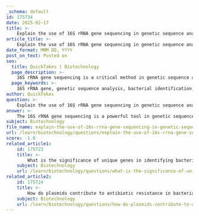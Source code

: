 ```yaml
---
_schema: default
id: 175734
date: 2025-02-17
title: >-
    Explain the use of 16S rRNA gene sequencing in genetic sequence analysis.
article_title: >-
    Explain the use of 16S rRNA gene sequencing in genetic sequence analysis.
date_format: MMM DD, YYYY
post_on_text: Posted on
seo:
  title: QuickTakes | Biotechnology
  page_description: >-
    16S rRNA gene sequencing is a critical method in genetic sequence analysis for identifying bacteria, studying phylogenetic relationships, and understanding microbial ecology, supported by rapid sequencing technologies and bioinformatics.
  page_keywords: >-
    16S rRNA gene, genetic sequence analysis, bacterial identification, phylogenetic studies, conserved gene, NCBI BLAST, evolutionary relationships, rapid sequencing, ecological studies, microbial communities, taxonomy, microbiology
author: QuickTakes
question: >-
    Explain the use of 16S rRNA gene sequencing in genetic sequence analysis.
answer: >-
    The 16S rRNA gene sequencing is a powerful tool in genetic sequence analysis, particularly for bacterial identification and phylogenetic studies. The 16S rRNA gene encodes a component of the 30S ribosomal subunit and is highly conserved across different bacterial species, making it an ideal target for studying evolutionary relationships among bacteria.\n\n### Key Uses of 16S rRNA Gene Sequencing:\n\n1. **Bacterial Identification**: The sequence of the 16S rRNA gene can be compared against extensive databases, such as the NCBI BLAST database, to identify unknown bacterial isolates. This is particularly useful in clinical microbiology for diagnosing infections, as it allows for rapid identification of pathogens.\n\n2. **Phylogenetic Analysis**: By comparing the 16S rRNA gene sequences from various bacterial species, researchers can construct phylogenetic trees that illustrate evolutionary relationships. This helps in understanding the evolutionary history of bacteria and their classification.\n\n3. **High Conservation**: The high degree of conservation in the 16S rRNA gene across different species means that even distantly related bacteria can be compared. This makes it a universal marker for bacterial taxonomy.\n\n4. **Rapid Sequencing Techniques**: Advances in sequencing technologies have made it possible to amplify and sequence the 16S rRNA gene quickly, often within a few hours. This rapid turnaround is crucial in clinical settings, such as diagnosing sepsis, where timely identification of the causative agent is essential for effective treatment.\n\n5. **Environmental and Ecological Studies**: 16S rRNA gene sequencing is also used in environmental microbiology to study microbial communities in various ecosystems. It helps in understanding biodiversity, community structure, and the roles of different bacteria in ecological processes.\n\n### Conclusion\n\nIn summary, 16S rRNA gene sequencing is a cornerstone of genetic sequence analysis in microbiology. Its ability to provide rapid and accurate identification of bacteria, along with insights into their evolutionary relationships, makes it an invaluable tool in both clinical and research settings. The integration of this method with bioinformatics tools further enhances its utility, allowing researchers to analyze large datasets efficiently and draw meaningful conclusions about microbial life.
subject: Biotechnology
file_name: explain-the-use-of-16s-rrna-gene-sequencing-in-genetic-sequence-analysis.md
url: /learn/biotechnology/questions/explain-the-use-of-16s-rrna-gene-sequencing-in-genetic-sequence-analysis
score: -1.0
related_article1:
    id: 175723
    title: >-
        What is the significance of unique genes in identifying bacterial strains?
    subject: Biotechnology
    url: /learn/biotechnology/questions/what-is-the-significance-of-unique-genes-in-identifying-bacterial-strains
related_article2:
    id: 175724
    title: >-
        How do plasmids contribute to antibiotic resistance in bacteria?
    subject: Biotechnology
    url: /learn/biotechnology/questions/how-do-plasmids-contribute-to-antibiotic-resistance-in-bacteria
---
```


&nbsp;